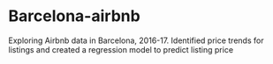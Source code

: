 # Barcelona-airbnb
Exploring Airbnb data in Barcelona, 2016-17. Identified price trends for listings and created a regression model to predict listing price 
